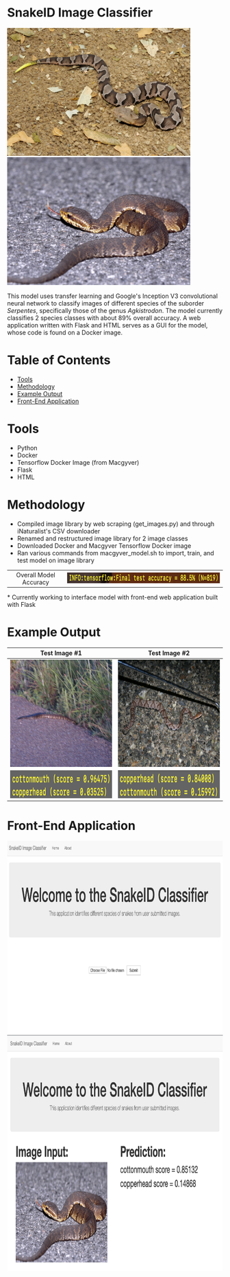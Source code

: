# SnakeID Image Classifier
<div>
  <img src="snake_images/1.jpeg" width="428" height="298"/>
  <img src="snake_images/2.jpeg" width="428" height="298"/>
</div>

This model uses transfer learning and Google's Inception V3 convolutional neural network to classify images of different species of the suborder *Serpentes*, specifically those of the genus *Agkistrodon*. The model currently classifies 2 species classes with about 89% overall accuracy. A web application written with Flask and HTML serves as a GUI for the model, whose code is found on a Docker image.

# Table of Contents
* [Tools](#tools)
* [Methodology](#method)
* [Example Output](#eoutput)
* [Front-End Application](#views)

# <a name="tools"></a>Tools
* Python
* Docker
* Tensorflow Docker Image (from Macgyver)
* Flask
* HTML

# <a name="method"></a>Methodology
* Compiled image library by web scraping (get_images.py) and through iNaturalist's CSV downloader
* Renamed and restructured image library for 2 image classes
* Downloaded Docker and Macgyver Tensorflow Docker image
* Ran various commands from macgyver_model.sh to import, train, and test model on image library
<table align="center">
<tr>
<td align="center">Overall Model Accuracy</td>
<td align="center"><img src="snake_images/overall_accuracy.png" width="600" height="25"/><br/></td>
</tr>
</table>
* Currently working to interface model with front-end web application built with Flask



# <a name="eoutput"></a>Example Output
| Test Image #1  | Test Image #2 |
| ------------- | ------------- |
| <img src="snake_images/1001.jpg" width="400" height="250"/>  | <img src="snake_images/4609.jpg" width="400" height="250"/>  |
| <img src="snake_images/1001_prediction.png" width="400" height="65"/>  | <img src="snake_images/4609_prediction.png" width="400" height="65"/>  |




# <a name="views"></a>Front-End Application
<kbd>
  <img src="snake_images/web_view1.png" width="900" height="450"/>
</kbd>
<kbd>
  <img src="snake_images/web_view2.png" width="900" height="550"/>
</kbd>
